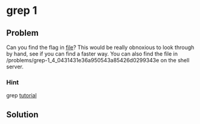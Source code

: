# grep 1

## Problem

Can you find the flag in [file](https://2018shell.picoctf.com/static/f2e1fdcd5c405ca4170af1a8973b365b/file)? This would be really obnoxious to look through by hand, see if you can find a faster way. You can also find the file in /problems/grep-1_4_0431431e36a950543a85426d0299343e on the shell server.

### Hint

grep [tutorial](https://ryanstutorials.net/linuxtutorial/grep.php)

## Solution